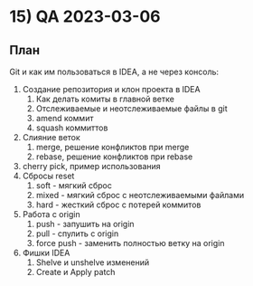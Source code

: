 # 15) QA 2023-03-06 #
## План ## 
Git и как им пользоваться в IDEA, а не через консоль: 
1) Создание репозитория и клон проекта в IDEA 
   1) Как делать комиты в главной ветке 
   2) Отслеживаемые и неотслеживаемые файлы в git 
   3) amend коммит 
   4) squash коммиттов 
2) Слияние веток 
   1) merge, решение конфликтов при merge 
   2) rebase, решение конфликтов при rebase 
3) cherry pick, пример использования 
4) Сбросы reset 
   1) soft - мягкий сброс 
   2) mixed - мягкий сброс с неотслеживаемыми файлами 
   3) hard - жесткий сброс с потерей коммитов 
5) Работа с origin 
   1) push - запушить на origin
   2) pull - спулить с origin
   3) force push - заменить полностью ветку на origin 
6) Фишки IDEA 
   1) Shelve и unshelve изменений 
   2) Create и Apply patch 